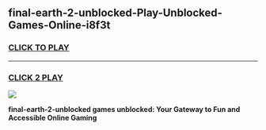 
## final-earth-2-unblocked-Play-Unblocked-Games-Online-i8f3t
<h3>
<a href="https://premium76.site?title=final-earth-2-unblocked&ref=25A">CLICK TO PLAY</a></h3>
<hr>

<h3>
<a href="https://premium76.site?title=final-earth-2-unblocked&ref=25A">CLICK 2 PLAY</a>
  
</h3>

<a href="https://premium76.site?title=final-earth-2-unblocked&ref=25A"><img src="https://clearcache.store/games.png"></a>


**final-earth-2-unblocked games unblocked: Your Gateway to Fun and Accessible Online Gaming**
